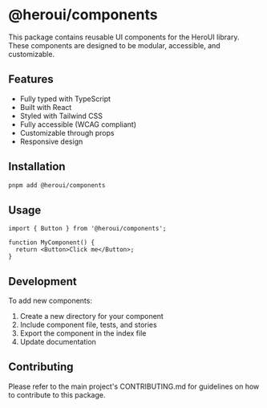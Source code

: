 # @heroui/components

This package contains reusable UI components for the HeroUI library. These components are designed to be modular, accessible, and customizable.

## Features

- Fully typed with TypeScript
- Built with React
- Styled with Tailwind CSS
- Fully accessible (WCAG compliant)
- Customizable through props
- Responsive design

## Installation

```bash
pnpm add @heroui/components
```

## Usage

```tsx
import { Button } from '@heroui/components';

function MyComponent() {
  return <Button>Click me</Button>;
}
```

## Development

To add new components:
1. Create a new directory for your component
2. Include component file, tests, and stories
3. Export the component in the index file
4. Update documentation

## Contributing

Please refer to the main project's CONTRIBUTING.md for guidelines on how to contribute to this package. 